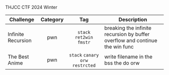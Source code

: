 THJCC CTF 2024 Winter

| Challenge | Category | Tag | Description | 
| --- | :---: | :---: | --- |
| Infinite Recursion | pwn | `stack` `ret2win` `fmstr` | breaking the infinite recursion by buffer overflow and continue the win func |
| The Best Anime | pwn | `stack` `canary` `orw` `restrcted` | write filename in the bss the do orw |